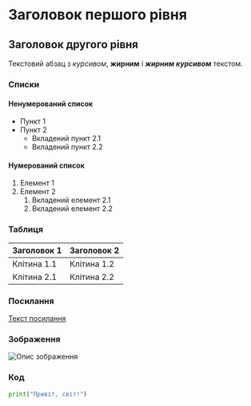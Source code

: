# Заголовок першого рівня

## Заголовок другого рівня

Текстовий абзац з *курсивом*, **жирним** і ***жирним курсивом*** текстом.

### Списки

#### Ненумерований список
- Пункт 1
- Пункт 2
  - Вкладений пункт 2.1
  - Вкладений пункт 2.2

#### Нумерований список
1. Елемент 1
2. Елемент 2
   1. Вкладений елемент 2.1
   2. Вкладений елемент 2.2

### Таблиця

| Заголовок 1 | Заголовок 2 |
|-------------|-------------|
| Клітина 1.1 | Клітина 1.2 |
| Клітина 2.1 | Клітина 2.2 |

### Посилання

[Текст посилання](https://www.example.com)

### Зображення

![Опис зображення](https://www.example.com/image.jpg)

### Код

```python
print("Привіт, світ!")
